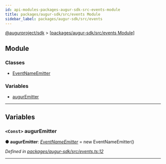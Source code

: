 ```yaml
---
id: api-modules-packages-augur-sdk-src-events-module
title: packages/augur-sdk/src/events Module
sidebar_label: packages/augur-sdk/src/events
---
```


[@augurproject/sdk](api-readme.md) > [[packages/augur-sdk/src/events Module]](api-modules-packages-augur-sdk-src-events-module.md)

## Module

### Classes

* [EventNameEmitter](api-classes-packages-augur-sdk-src-events-eventnameemitter.md)

### Variables

* [augurEmitter](api-modules-packages-augur-sdk-src-events-module.md#auguremitter)

---

## Variables

<a id="auguremitter"></a>

### `<Const>` augurEmitter

**● augurEmitter**: *[EventNameEmitter](api-classes-packages-augur-sdk-src-events-eventnameemitter.md)* =  new EventNameEmitter()

*Defined in [packages/augur-sdk/src/events.ts:12](https://github.com/AugurProject/augur/blob/27cf7214d2/packages/augur-sdk/src/events.ts#L12)*

___

